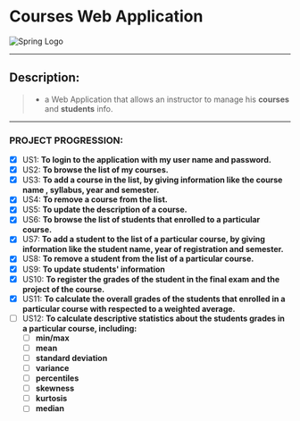 # Courses Web Application
![Spring Logo](https://i.morioh.com/dd054f30db.png)
___
## Description:
>* a Web Application that allows an instructor to manage his **courses** and **students** info. 
---

### PROJECT PROGRESSION:

- [x] US1: **To login to the application with my user name and password.**
- [x] US2: **To browse the list of my courses.**
- [x] US3: **To add a course in the list, by giving information like the course name , syllabus, year and semester.**
- [x] US4: **To remove a course from the list.**
- [x] US5: **To update the description of a course.**
- [x] US6: **To browse the list of students that enrolled to a particular course.**
- [X] US7: **To add a student to the list of a particular course, by giving information like the student name, year of registration and semester.**
- [X] US8: **To remove a student from the list of a particular course.**
- [X] US9: **To update students' information**
- [X] US10: **To register the grades of the student in the final exam and the project of the course.**
- [X] US11: **To calculate the overall grades of the students that enrolled in a particular course with respected to a weighted average.**
- [ ] US12: __To calculate descriptive statistics about the students grades in a particular course, including:__ <br/> 
    - [ ] **min/max**
    - [ ] **mean**
    - [ ] **standard deviation**
    - [ ] **variance**
    - [ ] **percentiles**
    - [ ] **skewness**
    - [ ] **kurtosis**
    - [ ] **median**

